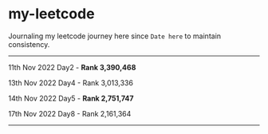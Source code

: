 # my-leetcode

Journaling my leetcode journey here since `Date here` to maintain consistency.


---
11th Nov 2022 Day2 - **Rank 3,390,468**

13th Nov 2022 Day4 - Rank 3,013,336

14th Nov 2022 Day5 - **Rank 2,751,747**

17th Nov 2022 Day8 - Rank 2,161,364


---
